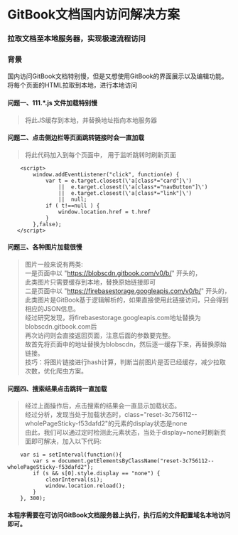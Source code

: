 # GitBook文档国内访问解决方案

### 拉取文档至本地服务器，实现极速流程访问

### 背景
   国内访问GitBook文档特别慢，但是又想使用GitBook的界面展示以及编辑功能。<br>
   将每个页面的HTML拉取到本地，进行本地访问
   
#### 问题一、111.*.js 文件加载特别慢
>   将此JS缓存到本地，并替换地址指向本地服务器
  
#### 问题二、点击侧边栏等页面跳转链接时会一直加载
>   将此代码加入到每个页面中， 用于监听跳转时刷新页面<br/>
```
    <script>
        window.addEventListener("click", function(e) {
            var t = e.target.closest(\'a[class*="card"]\') 
                ||  e.target.closest(\'a[class*="navButton"]\')
                ||  e.target.closest(\'a[class*="link"]\')
                ||  null;
            if ( t!==null ) {
                window.location.href = t.href
            }
        },false); 
   </script>
```

#### 问题三、各种图片加载很慢
>   图片一般来说有两类:<br>
>   一是页面中以 "https://blobscdn.gitbook.com/v0/b/" 开头的，<br>
>   此类图片只需要缓存到本地，替换原始链接即可<br>
>   二是页面中以 "https://firebasestorage.googleapis.com/v0/b/" 开头的，<br>
>   此类图片是GitBook基于逻辑解析的，如果直接使用此链接访问，只会得到相应的JSON信息。<br>
>   经过研究发现，将firebasestorage.googleapis.com地址替换为blobscdn.gitbook.com后<br>
>   再次访问则会直接返回页面，注意后面的参数要完整。<br>
>   故首先将页面中的地址替换为blobscdn，然后逐一缓存下来，再替换原始链接。<br>
>   技巧：将图片链接进行hash计算，判断当前图片是否已经缓存，减少拉取次数，优化爬虫方案。<br>

#### 问题四、搜索结果点击跳转一直加载
>   经过上面操作后，点击搜索的结果会一直显示加载状态。<br>
>   经过分析，发现当处于加载状态时，class="reset-3c756112--wholePageSticky-f53dafd2"的元素的display状态是none<br>
>   由此，我们可以通过定时检测此元素状态，当处于display=none时刷新页面即可解决，加入以下代码:<br>
```$xslt
    var si = setInterval(function(){ 
    	var s = document.getElementsByClassName("reset-3c756112--wholePageSticky-f53dafd2");
    	if (s && s[0].style.display == "none") { 
    		clearInterval(si);  
    		window.location.reload(); 
    	} 
    }, 300); 
```

#### 本程序需要在可访问GitBook文档服务器上执行，执行后的文件配置域名本地访问即可。

